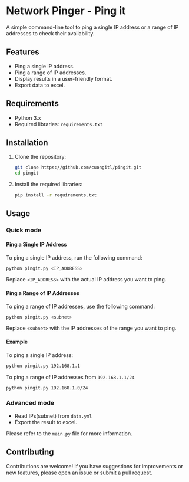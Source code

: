 # Network Pinger - Ping it


A simple command-line tool to ping a single IP address or a range of IP addresses to check their availability.

## Features

- Ping a single IP address.
- Ping a range of IP addresses.
- Display results in a user-friendly format.
- Export data to excel.

## Requirements

- Python 3.x
- Required libraries: `requirements.txt`

## Installation

1. Clone the repository:

   ```bash
   git clone https://github.com/cuongitl/pingit.git
   cd pingit
   ```

2. Install the required libraries:

   ```bash
   pip install -r requirements.txt
   ```

## Usage

### Quick mode 
#### Ping a Single IP Address

To ping a single IP address, run the following command:

```bash
python pingit.py <IP_ADDRESS>
```

Replace `<IP_ADDRESS>` with the actual IP address you want to ping.

#### Ping a Range of IP Addresses

To ping a range of IP addresses, use the following command:

```bash
python pingit.py <subnet>
```

Replace `<subnet>` with the IP addresses of the range you want to ping.

#### Example

To ping a single IP address:

```bash
python pingit.py 192.168.1.1
```

To ping a range of IP addresses from `192.168.1.1/24`

```bash
python pingit.py 192.168.1.0/24
```
### Advanced mode

- Read IPs(subnet) from `data.yml`
- Export the result to excel.

Please refer to the `main.py` file for more information.

## Contributing

Contributions are welcome! If you have suggestions for improvements or new features, please open an issue or submit a pull request.
